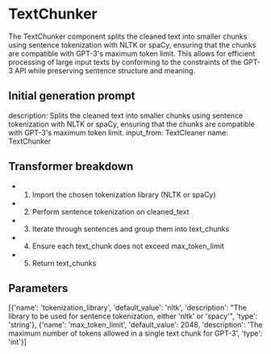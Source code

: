 
# TextChunker

The TextChunker component splits the cleaned text into smaller chunks using sentence tokenization with NLTK or spaCy, ensuring that the chunks are compatible with GPT-3's maximum token limit. This allows for efficient processing of large input texts by conforming to the constraints of the GPT-3 API while preserving sentence structure and meaning.

## Initial generation prompt
description: Splits the cleaned text into smaller chunks using sentence tokenization
  with NLTK or spaCy, ensuring that the chunks are compatible with GPT-3's maximum
  token limit.
input_from: TextCleaner
name: TextChunker


## Transformer breakdown
- 1. Import the chosen tokenization library (NLTK or spaCy)
- 2. Perform sentence tokenization on cleaned_text
- 3. Iterate through sentences and group them into text_chunks
- 4. Ensure each text_chunk does not exceed max_token_limit
- 5. Return text_chunks

## Parameters
[{'name': 'tokenization_library', 'default_value': 'nltk', 'description': "The library to be used for sentence tokenization, either 'nltk' or 'spacy'", 'type': 'string'}, {'name': 'max_token_limit', 'default_value': 2048, 'description': 'The maximum number of tokens allowed in a single text chunk for GPT-3', 'type': 'int'}]

        